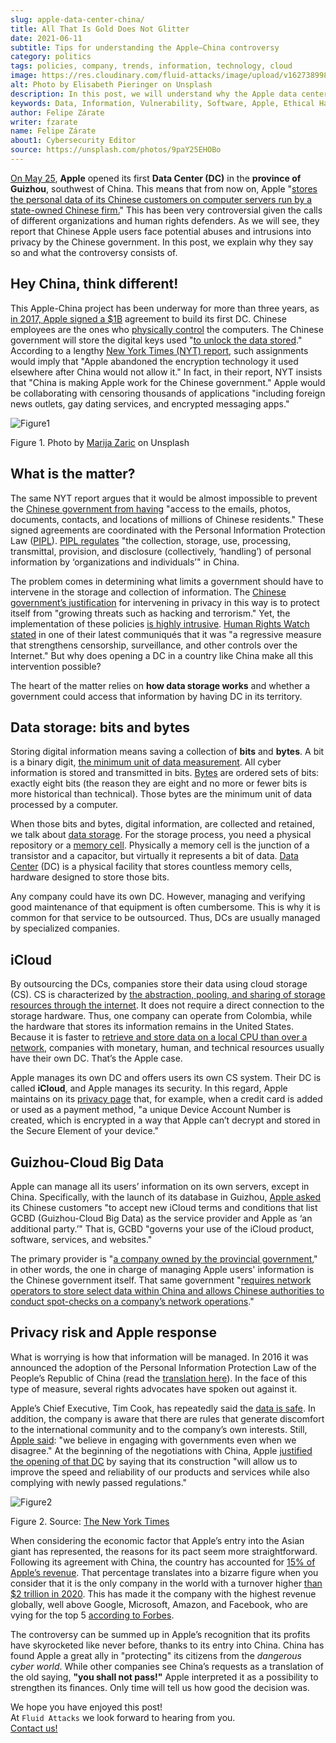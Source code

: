 ```yaml
---
slug: apple-data-center-china/
title: All That Is Gold Does Not Glitter
date: 2021-06-11
subtitle: Tips for understanding the Apple–China controversy
category: politics
tags: policies, company, trends, information, technology, cloud
image: https://res.cloudinary.com/fluid-attacks/image/upload/v1627389989/blog/apple-data-center-china/cover-apple-data-center-china_lihdpl.webp
alt: Photo by Elisabeth Pieringer on Unsplash
description: In this post, we will understand why the Apple data center inaugurated in Guizhou reopened the controversy over data privacy in China.
keywords: Data, Information, Vulnerability, Software, Apple, Ethical Hacking, China, Chinese, Pentesting
author: Felipe Zárate
writer: fzarate
name: Felipe Zárate
about1: Cybersecurity Editor
source: https://unsplash.com/photos/9paY25EHOBo
---
```


[On May 25](https://appleinsider.com/articles/21/05/27/first-apple-data-center-in-china-officially-commences-operations),
**Apple** opened its first **Data Center (DC)**
in the **province of Guizhou**, southwest of China.
This means that from now on, Apple
"[stores the personal data of its Chinese customers
on computer servers run by a state-owned Chinese firm.](https://www.bangkokpost.com/tech/2117731/censorship-surveillance-and-profits-hard-bargain-for-apple-in-china)"
This has been very controversial given the calls
of different organizations and human rights defenders.
As we will see,
they report that Chinese Apple users face potential abuses
and intrusions into privacy by the Chinese government.
In this post,
we explain why they say so and what the controversy consists of.

## Hey China, think different!

This Apple-China project
has been underway for more than three years,
as [in 2017, Apple signed a $1B](https://news.cgtn.com/news/2021-05-27/Apple-s-China-data-center-starts-operation-10BTZQKlCWA/index.html)
agreement to build its first DC.
Chinese employees are the ones who
[physically control](https://www.nytimes.com/2021/05/17/technology/apple-china-censorship-data.html)
the computers.
The Chinese government will store the digital keys used
"[to unlock the data stored](https://www.datacenterdynamics.com/en/news/apples-chinese-data-centers-store-encryption-keys-in-same-facility-as-user-data/)."
According to a lengthy
[New York Times (NYT) report](https://www.nytimes.com/2021/05/17/technology/apple-china-censorship-data.html?smid=url-share),
such assignments would imply that
"Apple abandoned the encryption technology
it used elsewhere after China would not allow it."
In fact, in their report,
NYT insists that "China is making Apple work for the Chinese government."
Apple would be collaborating with censoring thousands of applications
"including foreign news outlets,
gay dating services, and encrypted messaging apps."

<div class="imgblock">

![Figure1](https://res.cloudinary.com/fluid-attacks/image/upload/v1623358302/blog/apple-data-center-china/figure1_tnwmxz.webp)

<div class="title">

Figure 1. Photo by [Marija Zaric](https://unsplash.com/photos/Vdz1YQgDQz8) on Unsplash

</div>

</div>

## What is the matter?

The same NYT report argues that it would be almost impossible to prevent the
[Chinese government from having](https://www.nytimes.com/2021/05/17/technology/apple-china-censorship-data.html)
"access to the emails, photos, documents, contacts,
and locations of millions of Chinese residents."
These signed agreements are coordinated with the
Personal Information Protection Law
([PIPL](https://www.newamerica.org/cybersecurity-initiative/digichina/blog/chinas-draft-personal-information-protection-law-full-translation/)).
[PIPL regulates](https://www.newamerica.org/cybersecurity-initiative/digichina/blog/how-will-chinas-privacy-law-apply-to-the-chinese-state/)
"the collection, storage, use, processing, transmittal, provision,
and disclosure (collectively, ‘handling’)
of personal information by ‘organizations and individuals’" in China.

The problem comes in determining
what limits a government should have
to intervene in the storage and collection of information.
The [Chinese government’s justification](https://www.business-humanrights.org/fr/derni%C3%A8res-actualit%C3%A9s/china-adopts-cyber-security-law-in-face-of-overseas-opposition/)
for intervening in privacy in this way
is to protect itself from
"growing threats such as hacking and terrorism."
Yet, the implementation of these policies
[is highly intrusive](https://www.reuters.com/article/us-china-parliament-cyber-idUSKBN132049).
[Human Rights Watch stated](https://www.hrw.org/news/2016/11/06/china-abusive-cybersecurity-law-set-be-passed)
in one of their latest communiqués that it was
"a regressive measure that strengthens censorship,
surveillance, and other controls over the Internet."
But why does opening a DC
in a country like China make all this intervention possible?

The heart of the matter relies on **how data storage works**
and whether a government could access
that information by having DC in its territory.

## Data storage: bits and bytes

Storing digital information means saving a collection of **bits** and **bytes**.
A bit is a binary digit,
[the minimum unit of data measurement](https://www.redhat.com/sysadmin/bits-vs-bytes).
All cyber information is stored and transmitted in bits.
[Bytes](https://kb.iu.edu/d/ackw)
are ordered sets of bits: exactly eight bits
(the reason they are eight and no more
or fewer bits is more historical than technical).
Those bytes are the minimum unit of data processed by a computer.

When those bits and bytes, digital information, are collected and retained,
we talk about [data storage](https://www.redhat.com/en/topics/data-storage).
For the storage process, you need a physical repository or a
[memory cell](https://computer.howstuffworks.com/ram.htm).
Physically a memory cell is the junction of a transistor and a capacitor,
but virtually it represents a bit of data.
[Data Center](https://www.cpisolutions.com/blog/what-is-a-data-center/) (DC)
is a physical facility that stores countless memory cells,
hardware designed to store those bits.

Any company could have its own DC.
However, managing and verifying good maintenance
of that equipment is often cumbersome.
This is why it is common for that service to be outsourced.
Thus, DCs are usually managed by specialized companies.

## iCloud

By outsourcing the DCs,
companies store their data using cloud storage (CS).
CS is characterized by
[the abstraction, pooling, and sharing of storage resources through the internet](https://www.redhat.com/en/topics/data-storage/what-is-cloud-storage).
It does not require a direct connection to the storage hardware.
Thus, one company can operate from Colombia,
while the hardware that stores its information remains in the United States.
Because it is faster to
[retrieve and store data on a local CPU than over a network](https://www.redhat.com/sysadmin/bits-vs-bytes),
companies with monetary, human,
and technical resources usually have their own DC.
That’s the Apple case.

Apple manages its own DC and offers users its own CS system.
Their DC is called **iCloud**, and Apple manages its security.
In this regard, Apple maintains on its
[privacy page](https://www.apple.com/privacy/features/)
that, for example, when a credit card is added or used as a payment method,
"a unique Device Account Number is created,
which is encrypted in a way that
Apple can’t decrypt and stored in the Secure Element of your device."

## Guizhou-Cloud Big Data

Apple can manage all its users’ information on its own servers,
except in China. Specifically, with the launch of its database in Guizhou,
[Apple asked](https://www.bangkokpost.com/tech/2117731/censorship-surveillance-and-profits-hard-bargain-for-apple-in-china)
its Chinese customers
"to accept new iCloud terms and conditions that
list GCBD (Guizhou-Cloud Big Data)
as the service provider and Apple as ‘an additional party.’"
That is, GCBD "governs your use of the iCloud
product, software, services, and websites."

The primary provider is
"[a company owned by the provincial government](https://global.chinadaily.com.cn/a/201806/07/WS5b1888fba31001b82571e9d1.html),"
in other words, the one in charge of managing Apple users'
information is the Chinese government itself.
That same government
"[requires
network operators to store select data within China and allows Chinese
authorities to conduct spot-checks on a company’s network
operations](https://thediplomat.com/2017/06/chinas-cybersecurity-law-what-you-need-to-know/)."

## Privacy risk and Apple response

What is worrying is how that information will be managed.
In 2016 it was announced the adoption of the
Personal Information Protection Law of the People’s Republic of China
(read the
[translation here](https://www.newamerica.org/cybersecurity-initiative/digichina/blog/chinas-draft-personal-information-protection-law-full-translation/)).
In the face of this type of measure,
several rights advocates have spoken out against it.

Apple’s Chief Executive, Tim Cook,
has repeatedly said the
[data is safe](https://www.bangkokpost.com/tech/2117731/censorship-surveillance-and-profits-hard-bargain-for-apple-in-china).
In addition, the company is aware that there are rules
that generate discomfort to the international community
and to the company’s own interests.
Still,
[Apple said](https://www.nytimes.com/2017/07/12/business/apple-china-data-center-cybersecurity.html):
"we believe in engaging with governments even when we disagree."
At the beginning of the negotiations with China,
Apple
[justified the opening of that DC](https://www.nytimes.com/2017/07/12/business/apple-china-data-center-cybersecurity.html)
by saying that its construction
"will allow us to improve
the speed and reliability of our products
and services while also complying with newly passed regulations."

<div class="imgblock">

![Figure2](https://res.cloudinary.com/fluid-attacks/image/upload/v1623358298/blog/apple-data-center-china/figure2_pmmnob.webp)

<div class="title">

Figure 2. Source: [The New York
Times](https://www.nytimes.com/2020/08/19/technology/apple-2-trillion.html)

</div>

</div>

When considering the economic factor that Apple’s entry
into the Asian giant has represented,
the reasons for its pact seem more straightforward.
Following its agreement with China,
the country has accounted for
[15% of Apple’s revenue](https://www.bbc.com/news/business-57395094).
That percentage translates into a bizarre figure when you consider
that it is the only company in the world with a turnover higher
[than $2 trillion in 2020](https://www.nytimes.com/2020/08/19/technology/apple-2-trillion.html).
This has made it the company with the highest revenue globally,
well above Google, Microsoft, Amazon, and Facebook,
who are vying for the top 5
[according to Forbes](https://www.forbes.com/the-worlds-most-valuable-brands/#67d38cd7119c).

The controversy can be summed up
in Apple’s recognition that its profits have skyrocketed like never
before, thanks to its entry into China.
China has found Apple a great ally in "protecting"
its citizens from the *dangerous cyber world*.
While other companies see China’s requests
as a translation of the old saying, **"you shall not pass\!"**
Apple interpreted it as a possibility to strengthen its finances.
Only time will tell us how good the decision was.

We hope you have enjoyed this post!\
At `Fluid Attacks` we look forward to hearing from you.\
[Contact us\!](../../contact-us/)
